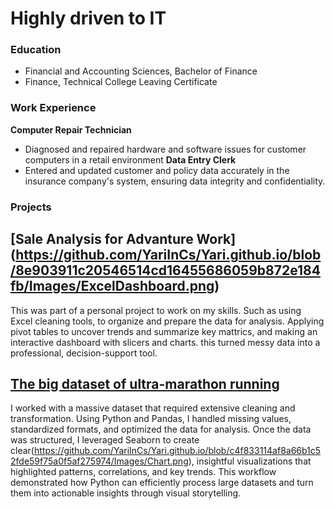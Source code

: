 # Highly driven to IT

### Education
- Financial and Accounting Sciences, Bachelor of Finance
- Finance, Technical College Leaving Certificate

### Work Experience
**Computer Repair Technician**
- Diagnosed and repaired hardware and software issues for customer computers in a
retail environment
**Data Entry Clerk**
- Entered and updated customer and policy data accurately in the insurance company's system, ensuring data integrity and confidentiality. 

### Projects
## [Sale Analysis for Advanture Work] (https://github.com/YariInCs/Yari.github.io/blob/8e903911c20546514cd16455686059b872e184fb/Images/ExcelDashboard.png)

This was part of a personal project to work on my skills. Such as using Excel cleaning tools, to organize and prepare the data for analysis. Applying pivot tables to uncover trends and summarize key mattrics, and making an interactive dashboard with slicers and charts. this turned messy data into a professional, decision-support tool.

## [The big dataset of ultra-marathon running](https://github.com/YariInCs/Yari.github.io/blob/5bad7bafa8820a35e722e1cd5fa8acf58a49cb39/Images/Python.png)

I worked with a massive dataset that required extensive cleaning and transformation. Using Python and Pandas, I handled missing values, standardized formats, and optimized the data for analysis. Once the data was structured, I leveraged Seaborn to create clear(https://github.com/YariInCs/Yari.github.io/blob/c4f833114af8a66b1c52fde59f75a0f5af275974/Images/Chart.png), insightful visualizations that highlighted patterns, correlations, and key trends. This workflow demonstrated how Python can efficiently process large datasets and turn them into actionable insights through visual storytelling.





